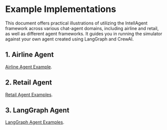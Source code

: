 # Example Implementations

This document offers practical illustrations of utilizing the IntellAgent framework across various chat-agent domains, including airline and retail, as well as different agent frameworks. It guides you in running the simulator against your own agent created using LangGraph and CrewAI.

## 1. Airline Agent
[Airline Agent Example](./examples/airline.md).

## 2. Retail Agent
[Retail Agent Examples](./examples/retail.md).

## 3. LangGraph Agent
[LangGraph Agent Examples](./examples/langgraph.md).